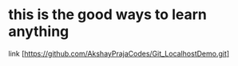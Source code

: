 # this is the good ways to learn anything


link  [https://github.com/AkshayPrajaCodes/Git_LocalhostDemo.git]